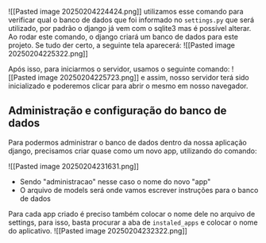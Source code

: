 ![[Pasted image 20250204224424.png]]
utilizamos esse comando para verificar qual o banco de dados que foi informado no `settings.py`  que será utilizado, por padrão o django já vem com o sqlite3 mas é possível alterar. Ao rodar este comando, o django criará um banco de dados para este projeto.
Se tudo der certo, a seguinte tela aparecerá:
![[Pasted image 20250204225322.png]]

Após isso, para iniciarmos o servidor, usamos o seguinte comando:
![[Pasted image 20250204225723.png]]
e assim, nosso servidor terá sido inicializado e poderemos clicar para abrir o mesmo em nosso navegador.


## Administração e configuração do banco de dados

Para podermos administrar o banco de dados dentro da nossa aplicação django, precisamos criar quase como um novo app, utilizando do comando:

![[Pasted image 20250204231631.png]]
- Sendo "administracao" nesse caso o nome do novo "app"
- O arquivo de models será onde vamos escrever instruções para o banco de dados

Para cada app criado é preciso também colocar o nome dele no arquivo de settings, para isso, basta procurar a aba de `instaled_apps` e colocar o nome do aplicativo.
![[Pasted image 20250204232322.png]]



